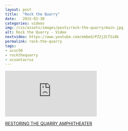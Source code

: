 ```yaml
---
layout: post
title:  "Rock the Quarry"
date:   2015-03-30
categories: videos
img: /css/assets/images/posts/rock-the-quarry/main.jpg
alt: Rock the Quarry - Video
nextvideo: https://www.youtube.com/embed/PZ2jZCfSi8k
permalink: rock-the-quarry
tags: 
- ucsc50
- rockthequarry
- ucsantacruz
---
```


<iframe src="https://www.youtube.com/embed/PZ2jZCfSi8k" frameborder="0" webkitallowfullscreen mozallowfullscreen allowfullscreen class="iframe-youtube"></iframe>

[RESTORING THE QUARRY AMPHITHEATER](http://campaign.ucsc.edu/priorities/student-experience/the-quarry-amphitheater/)